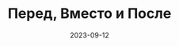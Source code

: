 ---
date: 2023-09-12
guid: c3936d5f-5cff-4b1c-850e-4d9ebf235a37
title: 'Перед, Вместо и После'
question: |
    Метод добавили в расширение сразу с "Перед", "Вместо" и "После" на одной процедуре.  
    Какие сообщения будут выведены?
options:
    - 0
    - 1 0 1
    - 1 1 1
    - 1 0
    - 0 1
    - 1
    - Исключение
correct: 1
explanation: |
    Сработают только Перед и После  
    Как оказывается, можно один и тот же метод сделать и Перед и После выполнения
tags:
    - extensions
source: https://t.me/JuniorOneS/573
images:
    - /assets/questions/2023-09-12_1_1.jpg
---